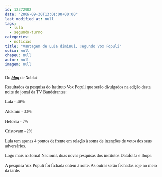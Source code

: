 ```yaml
---
id: 12372982
date: "2006-09-30T13:01:00+00:00"
last_modified_at: null
tags:
  - lula
  - segundo-turno
categories:
  - noticias
title: "Vantagem de Lula diminui, segundo Vox Populi"
sutia: null
chapeu: null
autor: null
imagem: null
---
```

<p><span style="font-family: Verdana;">Do <strong><em><a href="http://fivenews.sjcc.com.br/https:/www.noblat.com.br/" target="_blank" rel="noopener noreferrer">blog</a></em></strong> de Noblat</span></p>
<p><span style="font-family: Verdana;">Resultados da pesquisa do Instituto Vox Populi que ser&atilde;o divulgados na edi&ccedil;&atilde;o desta noite do jornal da TV Bandeirantes:<br />&nbsp;<br />Lula - 46%<br />&nbsp;<br />Alckmin - 33%<br />&nbsp;<br />Helo?sa - 7%<br />&nbsp;<br />Cristovam - 2%<br />&nbsp;<br />Lula tem apenas 4 pontos de frente em rela&ccedil;&atilde;o &agrave; soma de inten&ccedil;&otilde;es de votos dos seus advers&aacute;rios.<br />&nbsp;<br />Logo mais no Jornal Nacional, duas novas pesquisas dos institutos Datafolha e Ibope.<br />&nbsp;<br />A pesquisa Vox Populi foi fechada ontem &agrave; noite. As outras ser&atilde;o fechadas hoje no meio da tarde.</span></p>
